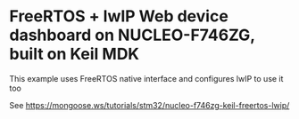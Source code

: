 # FreeRTOS + lwIP Web device dashboard on NUCLEO-F746ZG, built on Keil MDK

This example uses FreeRTOS native interface and configures lwIP to use it too

See https://mongoose.ws/tutorials/stm32/nucleo-f746zg-keil-freertos-lwip/
